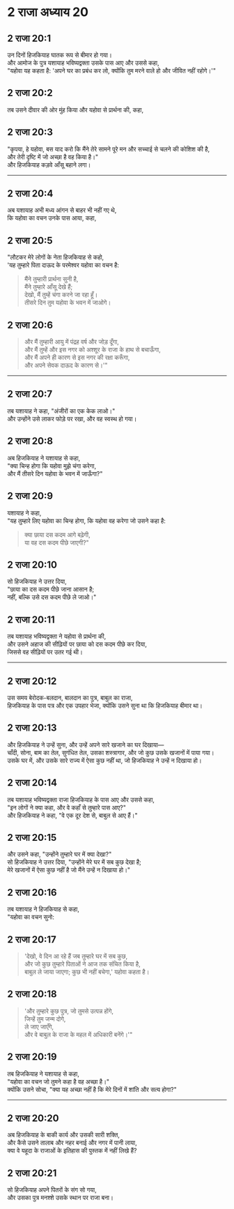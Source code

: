 # 2 राजा अध्याय 20

## 2 राजा 20:1

उन दिनों हिजकियाह घातक रूप से बीमार हो गया।  
और आमोज के पुत्र यशायाह भविष्यद्वक्ता उसके पास आए और उससे कहा,  
"यहोवा यह कहता है: 'अपने घर का प्रबंध कर लो, क्योंकि तुम मरने वाले हो और जीवित नहीं रहोगे।'"

## 2 राजा 20:2

तब उसने दीवार की ओर मुंह किया और यहोवा से प्रार्थना की, कहा,

## 2 राजा 20:3

"कृपया, हे यहोवा, बस याद करो कि मैंने तेरे सामने पूरे मन और सच्चाई से चलने की कोशिश की है,  
और तेरी दृष्टि में जो अच्छा है वह किया है।"  
और हिजकियाह कड़वे आँसू बहाने लगा।

---

## 2 राजा 20:4

अब यशायाह अभी मध्य आंगन से बाहर भी नहीं गए थे,  
कि यहोवा का वचन उनके पास आया, कहा,

## 2 राजा 20:5

"लौटकर मेरे लोगों के नेता हिजकियाह से कहो,  
'यह तुम्हारे पिता दाऊद के परमेश्वर यहोवा का वचन है:

> मैंने तुम्हारी प्रार्थना सुनी है,  
> मैंने तुम्हारे आँसू देखे हैं;  
> देखो, मैं तुम्हें चंगा करने जा रहा हूँ।  
> तीसरे दिन तुम यहोवा के भवन में जाओगे।

## 2 राजा 20:6

> और मैं तुम्हारी आयु में पंद्रह वर्ष और जोड़ दूँगा,  
> और मैं तुम्हें और इस नगर को अश्शूर के राजा के हाथ से बचाऊँगा,  
> और मैं अपने ही कारण से इस नगर की रक्षा करूँगा,  
> और अपने सेवक दाऊद के कारण से।'"

---

## 2 राजा 20:7

तब यशायाह ने कहा, "अंजीरों का एक केक लाओ।"  
और उन्होंने उसे लाकर फोड़े पर रखा, और वह स्वस्थ हो गया।

## 2 राजा 20:8

अब हिजकियाह ने यशायाह से कहा,  
"क्या चिन्ह होगा कि यहोवा मुझे चंगा करेगा,  
और मैं तीसरे दिन यहोवा के भवन में जाऊँगा?"

## 2 राजा 20:9

यशायाह ने कहा,  
"यह तुम्हारे लिए यहोवा का चिन्ह होगा, कि यहोवा वह करेगा जो उसने कहा है:

> क्या छाया दस कदम आगे बढ़ेगी,  
> या वह दस कदम पीछे जाएगी?"

## 2 राजा 20:10

सो हिजकियाह ने उत्तर दिया,  
"छाया का दस कदम पीछे जाना आसान है;  
नहीं, बल्कि उसे दस कदम पीछे ले जाओ।"

## 2 राजा 20:11

तब यशायाह भविष्यद्वक्ता ने यहोवा से प्रार्थना की,  
और उसने अहाज की सीढ़ियों पर छाया को दस कदम पीछे कर दिया,  
जिससे वह सीढ़ियों पर उतर गई थी।

---

## 2 राजा 20:12

उस समय बेरोदक-बलदान, बालदान का पुत्र, बाबुल का राजा,  
हिजकियाह के पास पत्र और एक उपहार भेजा, क्योंकि उसने सुना था कि हिजकियाह बीमार था।

## 2 राजा 20:13

और हिजकियाह ने उन्हें सुना, और उन्हें अपने सारे खजाने का घर दिखाया—  
चाँदी, सोना, बाम का तेल, सुगंधित तेल, उसका शस्त्रागार, और जो कुछ उसके खजानों में पाया गया।  
उसके घर में, और उसके सारे राज्य में ऐसा कुछ नहीं था, जो हिजकियाह ने उन्हें न दिखाया हो।

## 2 राजा 20:14

तब यशायाह भविष्यद्वक्ता राजा हिजकियाह के पास आए और उससे कहा,  
"इन लोगों ने क्या कहा, और वे कहाँ से तुम्हारे पास आए?"  
और हिजकियाह ने कहा, "वे एक दूर देश से, बाबुल से आए हैं।"

## 2 राजा 20:15

और उसने कहा, "उन्होंने तुम्हारे घर में क्या देखा?"  
सो हिजकियाह ने उत्तर दिया, "उन्होंने मेरे घर में सब कुछ देखा है;  
मेरे खजानों में ऐसा कुछ नहीं है जो मैंने उन्हें न दिखाया हो।"

## 2 राजा 20:16

तब यशायाह ने हिजकियाह से कहा,  
"यहोवा का वचन सुनो:

## 2 राजा 20:17

> 'देखो, वे दिन आ रहे हैं जब तुम्हारे घर में सब कुछ,  
> और जो कुछ तुम्हारे पिताओं ने आज तक संचित किया है,  
> बाबुल ले जाया जाएगा; कुछ भी नहीं बचेगा,' यहोवा कहता है।

## 2 राजा 20:18

> 'और तुम्हारे कुछ पुत्र, जो तुमसे उत्पन्न होंगे,  
> जिन्हें तुम जन्म दोगे,  
> ले जाए जाएँगे,  
> और वे बाबुल के राजा के महल में अधिकारी बनेंगे।'"

## 2 राजा 20:19

तब हिजकियाह ने यशायाह से कहा,  
"यहोवा का वचन जो तुमने कहा है वह अच्छा है।"  
क्योंकि उसने सोचा, "क्या यह अच्छा नहीं है कि मेरे दिनों में शांति और सत्य होगा?"

---

## 2 राजा 20:20

अब हिजकियाह के बाकी कार्य और उसकी सारी शक्ति,  
और कैसे उसने तालाब और नहर बनाई और नगर में पानी लाया,  
क्या वे यहूदा के राजाओं के इतिहास की पुस्तक में नहीं लिखे हैं?

## 2 राजा 20:21

सो हिजकियाह अपने पितरों के संग सो गया,  
और उसका पुत्र मनश्शे उसके स्थान पर राजा बना।
